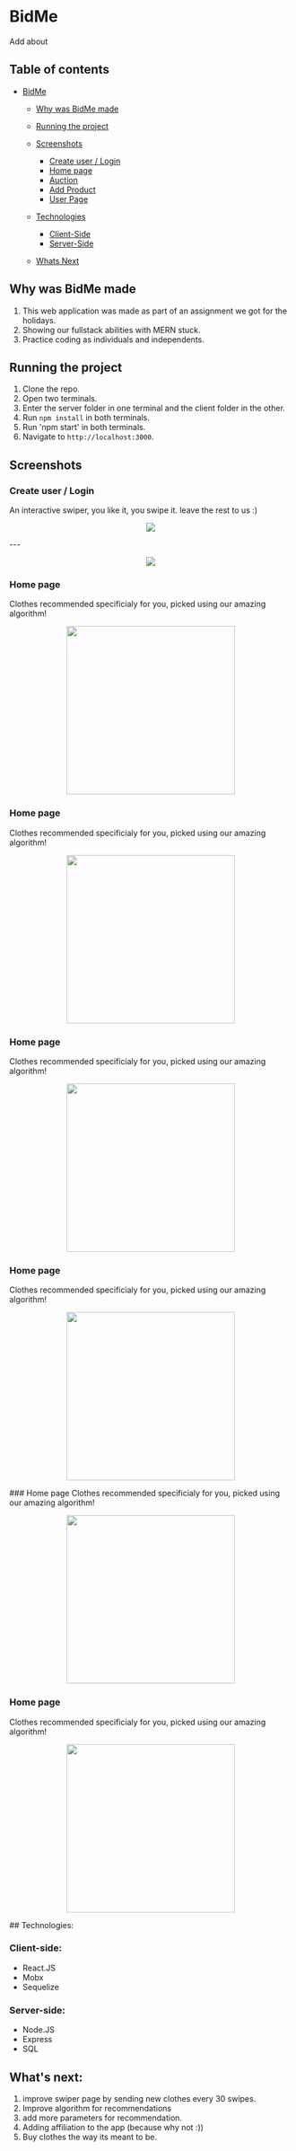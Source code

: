 # BidMe 
Add about

## Table of contents 
- [BidMe](#bid-me)
  - [Why was BidMe made](#Why-was-BidMe-made)
  - [Running the project](#running-the-project)
  - [Screenshots](#screenshots)
    + [Create user / Login](#create-user-/-login)
    + [Home page](#home-page)
    + [Auction](#auction)
    + [Add Product](#add-product)
    + [User Page](#user-page)

  - [Technologies](#technologies)
    + [Client-Side](#client-side)
    + [Server-Side](#server-side)
  - [Whats Next](#whats-next)
  
## Why was BidMe made

1. This web application was made as part of an assignment we got for the holidays.  
2. Showing our fullstack abilities with MERN stuck.
3. Practice coding as individuals and independents.

## Running the project

1. Clone the repo.
2. Open two terminals.
3. Enter the server folder in one terminal and the client folder in the other.
4. Run `npm install` in both terminals.
4. Run 'npm start' in both terminals.
5. Navigate to `http://localhost:3000`.

## Screenshots

### Create user / Login
An interactive swiper, you like it, you swipe it.
leave the rest to us :)

<p align="center"><img src="https://res.cloudinary.com/diggwedxe/image/upload/v1666188770/Screenshots/singup_jjwan6.jpg" /></p>
---
<p align="center"><img src="https://res.cloudinary.com/diggwedxe/image/upload/v1666188307/Screenshots/login_nylwtz.jpg" /></p>

### Home page
Clothes recommended specificialy for you,
picked using our amazing algorithm!

<p align="center"><img src="./ImgsForReadMe/Reccomendations-screenshot.png" width="300" /></p>


### Home page
Clothes recommended specificialy for you,
picked using our amazing algorithm!

<p align="center"><img src="./ImgsForReadMe/Reccomendations-screenshot.png" width="300" /></p>

### Home page
Clothes recommended specificialy for you,
picked using our amazing algorithm!

<p align="center"><img src="./ImgsForReadMe/Reccomendations-screenshot.png" width="300" /></p>

### Home page
Clothes recommended specificialy for you,
picked using our amazing algorithm!

<p align="center"><img src="./ImgsForReadMe/Reccomendations-screenshot.png" width="300" /></p>
### Home page
Clothes recommended specificialy for you,
picked using our amazing algorithm!

<p align="center"><img src="./ImgsForReadMe/Reccomendations-screenshot.png" width="300" /></p>

### Home page
Clothes recommended specificialy for you,
picked using our amazing algorithm!

<p align="center"><img src="./ImgsForReadMe/Reccomendations-screenshot.png" width="300" /></p>
## Technologies:

### Client-side:
* React.JS
* Mobx
* Sequelize

### Server-side:
* Node.JS
* Express
* SQL

## What's next:
1. improve swiper page by sending new clothes every 30 swipes.
2. Improve algorithm for recommendations
3. add more parameters for recommendation. 
3. Adding affiliation to the app (because why not :))
4. Buy clothes the way its meant to be. 
